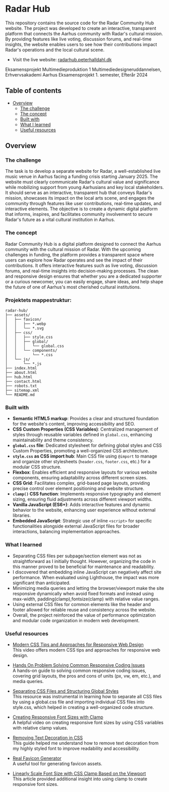 # Radar Hub

This repository contains the source code for the Radar Community Hub website. The project was developed to create an interactive, transparent platform that connects the Aarhus community with Radar's cultural mission. By providing features like live voting, discussion forums, and real-time insights, the website enables users to see how their contributions impact Radar's operations and the local cultural scene.

- Visit the live website: [radarhub.peterhalldahl.dk](https://radarhub.peterhalldahl.dk)

Eksamensprojekt
Multimedieproduktion 1
Multimediedesigneruddannelsen, Erhvervsakademi Aarhus
Eksamensprojekt 1. semester, Efterår 2024

## Table of contents

- [Overview](#overview)
  - [The challenge](#the-challenge)
  - [The concept](#the-concept)
  - [Built with](#built-with)
  - [What I learned](#what-i-learned)
  - [Useful resources](#useful-resources)



## Overview

### The challenge

The task is to develop a separate website for Radar, a well-established live music venue in Aarhus facing a funding crisis starting January 2025. The website must clearly communicate Radar's cultural value and significance while mobilizing support from young Aarhusians and key local stakeholders. It should serve as an interactive, transparent hub that conveys Radar's mission, showcases its impact on the local arts scene, and engages the community through features like user contributions, real-time updates, and interactive elements. The objective is to create a dynamic digital platform that informs, inspires, and facilitates community involvement to secure Radar's future as a vital cultural institution in Aarhus.

### The concept

Radar Community Hub is a digital platform designed to connect the Aarhus community with the cultural mission of Radar. With the upcoming challenges in funding, the platform provides a transparent space where users can explore how Radar operates and see the impact of their contributions. It offers interactive features such as live voting, discussion forums, and real-time insights into decision-making processes. The clean and responsive design ensures that whether you are a dedicated supporter or a curious newcomer, you can easily engage, share ideas, and help shape the future of one of Aarhus's most cherished cultural institutions.

### Projektets mappestruktur:

~~~~~~
radar-hub/
├── assets/
│   ├── favicon/
│   │   ├── *.webp
│   │   └── *.svg
│   ├── css/
│   │   ├── style.css
│   │   ├── global/
│   │   │   └── global.css
│   │   └── components/
│   │       └── *.css
│   └── js/
│       └── *.js
├── index.html
├── about.html
├── hub.html
├── contact.html
├── robots.txt
├── sitemap.xml
└── README.md
~~~~~~

### Built with

- **Semantic HTML5 markup**: Provides a clear and structured foundation for the website's content, improving accessibility and SEO.
- **CSS Custom Properties (CSS Variables)**:  Centralized management of styles through reusable variables defined in `global.css`, enhancing maintainability and theme consistency.
- **`global.css` file**: Dedicated stylesheet for defining global styles and CSS Custom Properties, promoting a well-organized CSS architecture.
- **`style.css` as CSS import hub**:  Main CSS file using `@import` to manage and organize other stylesheets (`header.css`, `footer.css`, etc.) for a modular CSS structure.
- **Flexbox**:  Enables efficient and responsive layouts for various website components, ensuring adaptability across different screen sizes.
- **CSS Grid**:  Facilitates complex, grid-based page layouts, providing precise control over element positioning and website structure.
- **`clamp()` CSS function**:  Implements responsive typography and element sizing, ensuring fluid adjustments across different viewport widths.
- **Vanilla JavaScript (ES6+)**: Adds interactive features and dynamic behavior to the website, enhancing user experience without external libraries.
- **Embedded JavaScript**:  Strategic use of inline `<script>` for specific functionalities alongside external JavaScript files for broader interactions, balancing implementation approaches.


### What I learned

- Separating CSS files per subpage/section element was not as straightforward as I initially thought. However, organizing the code in this manner proved to be beneficial for maintenance and readability.
- I discovered that embedding inline JavaScript can negatively affect site performance. When evaluated using Lighthouse, the impact was more significant than anticipated.
- Minimizing media queries and letting the browser/viewport make the site responsive dynamically when avoid fixed formats and instead using max-width, padding(clamp),fontsize(clamp) with relative value ranges.
- Using external CSS files for common elements like the header and footer allowed for reliable reuse and consistency across the website.
- Overall, the project reinforced the value of performance optimization and modular code organization in modern web development.


### Useful resources

- [Modern CSS Tips and Approaches for Responsive Web Design](https://youtu.be/2IV08sP9m3U?si=DJ5RbO2jWw-PF-WM)  
  This video offers modern CSS tips and approaches for responsive web design.

- [Hands On Problem Solving Common Responsive Coding Issues](https://youtu.be/x4u1yp3Msao?si=YydHuKVsM3mgEwq1)  
  A hands-on guide to solving common responsive coding issues, covering grid layouts, the pros and cons of units (px, vw, em, etc.), and media queries.

- [Separating CSS Files and Structuring Global Styles](https://youtu.be/nl9VlTA-AfE?si=oDfXnBSdGl9tPuZI)  
  This resource was instrumental in learning how to separate all CSS files by using a global.css file and importing individual CSS files into style.css, which helped in creating a well-organized code structure.

- [Creating Responsive Font Sizes with Clamp](https://youtu.be/G1buM51f09s?si=AFMYW0ds1mzMiGf4)  
  A helpful video on creating responsive font sizes by using CSS variables with relative clamp values.

- [Removing Text Decoration in CSS](https://www.w3schools.com/css/css_text_decoration.asp)  
  This guide helped me understand how to remove text decoration from my highly styled font to improve readability and accessibility.

- [Real Favicon Generator](https://realfavicongenerator.net/)  
  A useful tool for generating favicon assets.

- [Linearly Scale Font Size with CSS Clamp Based on the Viewport](https://css-tricks.com/linearly-scale-font-size-with-css-clamp-based-on-the-viewport/)  
  This article provided additional insight into using clamp to create responsive font sizes.

